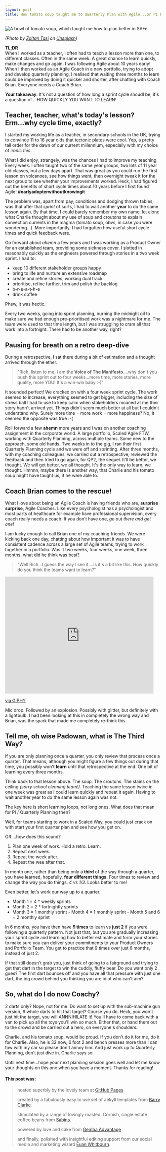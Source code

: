 ```yaml
---
layout: post  
title: How tomato soup taught me to Quarterly Plan with Agile...or PI Planning In A Can  
---  
```


![A bowl of tomato soup, which taught me how to plan better in SAFe](https://richardfreeman.me.uk/images/pi-planning-soup.png)  

*(Photo by [Zoltan Tasi](https://unsplash.com/@zoltantasi?utm_source=unsplash&utm_medium=referral&utm_content=creditCopyText) on [Unsplash](https://unsplash.com/?utm_source=unsplash&utm_medium=referral&utm_content=creditCopyText))*  


**TL;DR**  
When I worked as a teacher, I often had to teach a lesson more than one, to different classes. Often in the same week. A great chance to learn quickly, make changes and go again. I was following Agile about 10 years early! When I then worked as an Agile Coach in a new portfolio, trying to adopt and develop quarterly planning, I realised that waiting three months to learn could be improved by doing it quicker and shorter, after chatting with Coach Brian. Everyone needs a Coach Brian.  

**Your takeaway**:  It's not a question of how long a sprint cycle shoudl be, it's a question of ...HOW QUICKLY YOU WANT TO LEARN!  
  
## Teacher, teacher, what's today's lesson? Erm...why cycle time, exactly?

I started my working life as a teacher, in secondary schools in the UK, trying to convince 11 to 16 year olds that tectonic plates were cool. Yep, a pretty tall order for the dawn of our current millennium, especially with my choice of *ironic ties*.


What I did enjoy, strangely, was the chances I had to improve my teaching. Every week. I often taught two of the same year groups, two lots of 11 year old classes, but a few days apart. That was great as you could run the first lesson on volcanoes, see how things went, then overnight tweak it for the next group to see whether your improvements worked. Heck, I had figured out the benefits of short cycle times about 10 years before I first found Agile! **#earlyadopterwithoutknowingit**

The problem was, apart from pay, conditions and dodging thrown tables, was that after that *sprint* of sorts, I had to wait another **year** to do the same lesson again. By that time, I could barely remember my own name, let alone what Charlie thought about my use of soup and croutons to explain convection currents in the magma (tomato soup, obvs, in case you were wondering...). More importantly, I had forgotten how useful short cycle times and quick feedback were.

Go forward about *ahemn* a few years and I was working as a Product Owner for an established team, providing some sickness cover. I slotted in reasonably quickly as the engineers powered through stories in a two week sprint. I had to:

 - keep 10 different stakeholder groups happy
 - bring to life and nurture an extensive roadmap
 - create and refine stories, working dual track
 - prioritise, refine further, trim and polish the backlog
 - b-r-e-a-t-h-e
 - drink coffee

Phew, it was hectic. 

Every two weeks, going into sprint planning, burning the midnight oil to make sure we had enough pre-prioritised work was a nightmare for me. The team were used to that time length, but I was struggling to cram all that work into a fortnight. There had to be another way, right?

## Pausing for breath on a retro deep-dive

During a retrospective, I sat there during a bit of estimation and a thought arrived through the ether:

> "Rich, listen to me, I am the **Voice of The Manifesto**....why don't you push this sprint out to four weeks...more time, more stories, more quality, more YOU! It's a win-win baby :-)"

It sounded perfect! We cracked on with a four week sprint cycle. The work seemed to increase, everything seemed to get bigger, including the size of stress ball I had to use to keep calm when stakeholders moaned at me their story hadn't arrived yet. Things didn't seem much better at all but I couldn't understand why. Surely more time = more work = more happiness? No, it seemed the opposite was true :-( 

Roll forward a few **ahemn** more years and I was on another coaching assignment in the corporate world. A large portfolio, Scaled Agile FTW, working with Quarterly Planning, across multiple teams. Some new to the approach, some old hands. Two weeks in to the gig, I ran their first Quarterly Planning cycle and we were off and sprinting. After three months, with my coaching colleagues, we carried out a retrospective, reviewed the feedback and then tried to go again, for QP2, the sequel. It'll be better, we thought. We will get better, we all thought. It's the only way to learn, we thought. Hmnnn, maybe there is another way, that Charlie and his tomato soup might have taught us, if he were able to.

## Coach Brian comes to the rescue!

What I love about being an Agile Coach is having friends who are, **surprise surprise**, Agile Coaches. Like every psychologist has a psychologist and most parts of healthcare for example have professional supervision, every coach really needs a coach. If you don't have one, *go out there and get one!* 

I am lucky enough to call Brian one of my coaching friends. We were kicking back one day, chatting about how important it was to have consistent cadence across a large set of Agile teams, trying to work together in a portfolio. Was it two weeks, four weeks, one week, three months, what did he think was best?

> "Well Rich...I guess the way I see it....is it's a bit like this. How quickly do you think the teams want to learn?"

<iframe src="https://giphy.com/embed/2sddCIZRYfiPlNeLZn" width="480" height="377" frameBorder="0" class="giphy-embed" allowFullScreen></iframe><p><a href="https://giphy.com/gifs/reaction-mood-2sddCIZRYfiPlNeLZn">via GIPHY</a></p>

Mic drop. Followed by an explosion. Possibly with glitter, but definitely with a lightbulb. I had been looking at this in completely the wrong way and Brian, was the spark that made me completely re-think this.

## Tell me, oh wise Padowan, what is The Third Way?

If you are only planning once a quarter, you only review that process once a quarter. That means, although you might figure a few things out during that time, you possibly won't **learn** until that retrospective at the end. One bit of learning every three months.

Think back to that lesson above. The soup. The croutons. The stains on the ceiling *(sorry school cleaning team!).* Teaching the same lesson twice in one week was great as I could learn quickly and repeat it again. Having to wait another year to do the same lesson again was not. 

The key here is short learning loops, not long ones. What does that mean for PI / Quarterly Planning then?

Well, for teams starting to work in a Scaled Way, you could just crack on with start your first quarter plan and see how you get on.

OR....how does this sound?

 1. Plan one week of work. Hold a retro. Learn. 
 2. Repeat next week.
 3. Repeat the week after.
 4. Repeat the wee after that.

In month one, rather than being only a **third** of the way through a quarter, you have learned, hopefully, **four different things.** Four times to review and change the way you do things. *4 vs 1/3*. Looks better to me!

Even better, let's work our way up to a quarter.

 - Month 1 = 4 * weekly sprints 
  - Month 2 = 2 * fortnightly sprints
   - Month 3 = 1 monthly sprint
    - Month 4 = 1 monthly sprint 
    - Month 5 and 6 = 2 monthly sprint

In 6 months, you have then have **9 times** to learn vs **just 2** if you were following a quarterly pattern. Not just that, but you are gradually increasing your sprint cycle and learning how to better estimate and form your stories to make sure you can deliver your commitments to your Product Owners and Portfolio Team. You get to practice that 9 times over just 6 months, instead of just 2. 

If that still doesn't grab you, just think of going to a fairground and trying to get that dart in the target to win the cuddly, fluffy bear. Do you want only 2 goes? The first dart bounces off and you have all that pressure with just one dart, the big crowd behind you thinking you are idiot who can't aim?

## So, what do I do now Coachy?

2 darts only? Nope, not for me. Do want to set up with the sub-machine gun version, 9 whole darts to hit that target? Course you do. Heck, you won't just hit the target, you will ANNNIHILATE it! You'll have to come back with a van to pick up all the toys you'll win so much. Either that, or hand them out to the crowd and be carried out a hero, on everyone's shoulders.

Charlie, and his tomato soup, would be proud. If you don't do it for me, do it for Charlie. Also, he is 32 now, 6 foot 2 and bench presses more than I can tow with my car so please don't annoy him. And just work up to Quarterly Planning, don't just dive in. Charlie says so.

Until next time...hope your next planning session goes well and let me know your thoughts on this one when you have a moment. Thanks for reading!

#### This post was:
> 
> hosted superbly by the lovely team at [GitHub Pages](https://pages.github.com/)
> 
> created by a fabulously easy to use set of Jekyll templates from [Barry Clarke](https://www.jekyllnow.com/ "Check out the live demo of the Jekyll now theme from Barry here with examples of text to use").
> 
>
> stimulated by a range of lovingly roasted, Cornish, single estate coffee beans from  [Sabins](https://sabinscoffee.co.uk// "Check out the amazing small batch roast that Emma and family roll out, available by local delivery or post for those sad to be outside of Bude, in Cornwall").
> 
> powered by love and cake from [Gemba Advantage](https://www.gembaadvantage.com "the lovely people who bravely employ me as an Agile Coach working with Public Sector customers across the UK") 
> 
> and finally, polished with insightful editing support from our social media and marketing wizard [Euan Whitbourn](https://www.linkedin.com/in/euan-whitbourn-117332170/ "our amazing social media and marketing whizz kid").
